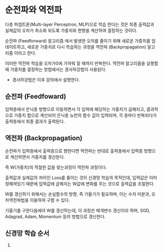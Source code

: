 # 순전파와 역전파
다층 퍼셉트론(Multi-layer Perceptron, MLP)으로 학습 한다는 것은 최종 출력값과 실제값의 오차가 최소화 되도록 가중치와 편향을 계산하여 결정하는 것이다.

순전파 (Feedforward) 알고리즘 에서 발생한 오차를 줄이기 위해 새로운 가중치를 업데이트하고, 새로운 가중치로 다시 학습하는 과정을 역전파 (Backpropagation) 알고리즘 이라고 한다.

이러한 역전파 학습을 오차가0에 가까워 질 때까지 반복한다. 역전파 알고리즘을 실행할때 가중치를 결정하는 방법에서는 경사하강법이 사용된다.

* 경사하강법은 이후 강의에서 설명한다.

## 순전파 (Feedfoward)

입력층에서 은닉층 방향으로 이동하면서 각 입력에 해당하는 가중치가 곱해지고, 결과적으로 가중치 합으로 계산되어 은닉층 뉴런의 함수 값이 입력되며, 각 층마다 반복되다가 출력층에서 최종 결과가 출력된다.



## 역전파 (Backpropagation)

순전파가 입력층에서 출력층으로 향한다면 역전파는 반대로 출력층에서 입력층 방향으로 계산하면서 가중치를 갱신한다.

즉 W(가중치)의 적절한 값을 찾는과정이 역전파 과정이다.

출력값과 실제값의 차이인 Loss를 줄이는 것이 신경망 학습의 목적인데, 입력값은 이미 정해져있기 때문에 입력값에 곱해지는 W값에 변화를 주는 것으로 출력값을 조절한다.

W를 갱신하기 위해서는 손실함수의 방향, 즉 기울기가 필요하며, 이는 수치 미분과, 오차역전파법을 이용하여 구할 수 있다.

기울기를 구한다음에야 W를 갱신하는데, 이 과정은 매개변수 갱신이라 하며, SGD, Adagrad, Adam, Momentum 등의 방법으로 갱신한다.

## 신경망 학습 순서

1. 
